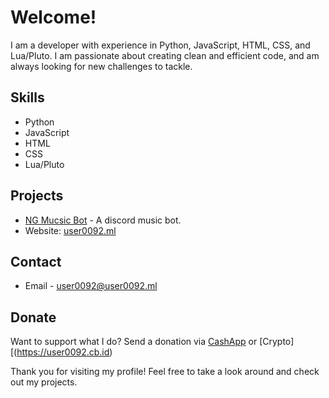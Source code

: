 # Welcome!

I am a developer with experience in Python, JavaScript, HTML, CSS, and Lua/Pluto. I am passionate about creating clean and efficient code, and am always looking for new challenges to tackle.

## Skills
- Python
- JavaScript
- HTML
- CSS
- Lua/Pluto

## Projects

- [NG Mucsic Bot](https://docs.user0092.ml/NGMusicBot/) - A discord music bot.
- Website: [user0092.ml](https://user0092.ml)

## Contact
- Email - user0092@user0092.ml

## Donate
Want to support what I do? Send a donation via [CashApp](https://cash.app/$user0092) or [Crypto][(https://user0092.cb.id)

Thank you for visiting my profile! Feel free to take a look around and check out my projects.
